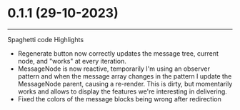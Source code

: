 # 0.1.1 (29-10-2023)
---

Spaghetti code Highlights

- Regenerate button now correctly updates the message tree, current node, and "works" at every iteration. 
- MessageNode is now reactive, temporarily I'm using an observer pattern and when the message array changes in the pattern I update the MessageNode parent, causing a re-render. 
This is dirty, but momentarily works and allows to display the features we're interesting in delivering.
- Fixed the colors of the message blocks being wrong after redirection

